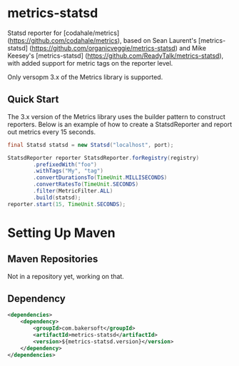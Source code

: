 # metrics-statsd

Statsd reporter for [codahale/metrics] (https://github.com/codahale/metrics), based on Sean Laurent's [metrics-statsd] (https://github.com/organicveggie/metrics-statsd) and Mike Keesey's [metrics-statsd] (https://github.com/ReadyTalk/metrics-statsd), with added support for metric tags on the reporter level.

Only versopm 3.x of the Metrics library is supported.

## Quick Start

The 3.x version of the Metrics library uses the builder pattern to construct reporters. Below is an example of how to
create a StatsdReporter and report out metrics every 15 seconds.

 ```java
 final Statsd statsd = new Statsd("localhost", port);

 StatsdReporter reporter StatsdReporter.forRegistry(registry)
         .prefixedWith("foo")
         .withTags("My", "tag")
         .convertDurationsTo(TimeUnit.MILLISECONDS)
         .convertRatesTo(TimeUnit.SECONDS)
         .filter(MetricFilter.ALL)
         .build(statsd);
reporter.start(15, TimeUnit.SECONDS);
```

# Setting Up Maven
## Maven Repositories

Not in a repository yet, working on that.

## Dependency

```xml
<dependencies>
    <dependency>
        <groupId>com.bakersoft</groupId>
        <artifactId>metrics-statsd</artifactId>
        <version>${metrics-statsd.version}</version>
    </dependency>
</dependencies>
```


